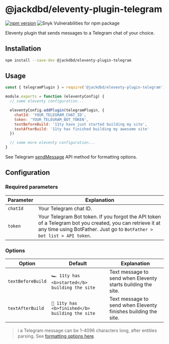# @jackdbd/eleventy-plugin-telegram

[![npm version](https://badge.fury.io/js/@jackdbd%2Feleventy-plugin-telegram.svg)](https://badge.fury.io/js/@jackdbd%2Feleventy-plugin-telegram)
![Snyk Vulnerabilities for npm package](https://img.shields.io/snyk/vulnerabilities/npm/@jackdbd%2Feleventy-plugin-telegram)

Eleventy plugin that sends messages to a Telegram chat of your choice.

## Installation

```sh
npm install --save-dev @jackdbd/eleventy-plugin-telegram
```


## Usage

```js
const { telegramPlugin } = require('@jackdbd/eleventy-plugin-telegram')

module.exports = function (eleventyConfig) {
  // some eleventy configuration...

  eleventyConfig.addPlugin(telegramPlugin, {
    chatId: 'YOUR_TELEGRAM_CHAT_ID',
    token: 'YOUR_TELEGRAM_BOT_TOKEN',
    textBeforeBuild: '11ty have just started building my site',
    textAfterBuild: '11ty has finished building my awesome site'
  })

  // some more eleventy configuration...
}
```

See Telegram [sendMessage](https://core.telegram.org/bots/api#sendmessage) API method for formatting options.

## Configuration

### Required parameters

| Parameter | Explanation |
| --- | --- |
| `chatId` | Your Telegram chat ID. |
| `token` | Your Telegram Bot token. If you forgot the API token of a Telegram bot you created, you can retrieve it at any time using BotFather. Just go to `BotFather > bot list > API token`. |

### Options

| Option | Default | Explanation |
| --- | --- | --- |
| `textBeforeBuild` | `🏎️ 11ty has <b>started</b> building the site` | Text message to send when Eleventy starts building the site. |
| `textAfterBuild` | `🏁 11ty has <b>finished</b> building the site` | Text message to send when Eleventy finishes building the site. |

> :information_source: a Telegram message can be 1-4096 characters long, after entities parsing. See [formatting options here](https://core.telegram.org/bots/api#formatting-options).
